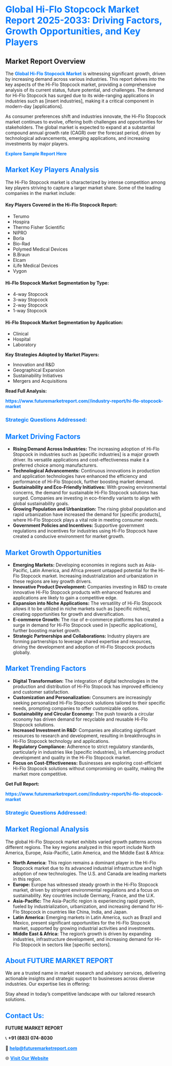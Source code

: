 <h1 style="color: #007BFF;">Global Hi-Flo Stopcock Market Report 2025-2033: Driving Factors, Growth Opportunities, and Key Players</h1>

<section id="overview">
<h2>Market Report Overview</h2>
<p>The <a href="https://www.futuremarketreport.com//industry-report/hi-flo-stopcock-market" style="color: #007BFF; text-decoration: none;"><strong>Global Hi-Flo Stopcock Market</strong></a> is witnessing significant growth, driven by increasing demand across various industries. This report delves into the key aspects of the Hi-Flo Stopcock market, providing a comprehensive analysis of its current status, future potential, and challenges. The demand for Hi-Flo Stopcock has surged due to its wide-ranging applications in industries such as [insert industries], making it a critical component in modern-day [applications].</p>
<p>As consumer preferences shift and industries innovate, the Hi-Flo Stopcock market continues to evolve, offering both challenges and opportunities for stakeholders. The global market is expected to expand at a substantial compound annual growth rate (CAGR) over the forecast period, driven by technological advancements, emerging applications, and increasing investments by major players.</p>
</section>

<section id="overview">
<p><a href="https://www.futuremarketreport.com//request-sample/reportId=82863" style="color: #007BFF; text-decoration: none;"><strong>Explore Sample Report Here</strong></a></p>
</section>

<section id="key-players">
<h2 style="color: #007BFF;">Market Key Players Analysis</h2>
<p>The Hi-Flo Stopcock market is characterized by intense competition among key players striving to capture a larger market share. Some of the leading companies in the market include:</p>
<h4>Key Players Covered in the Hi-Flo Stopcock Report:</h4>
<ul><li>Terumo</li><li>Hospira</li><li>Thermo Fisher Scientific</li><li>NIPRO</li><li>Borla</li><li>Bio-Rad</li><li>Polymed Medical Devices</li><li>B.Braun</li><li>Elcam</li><li>iLife Medical Devices</li><li>Vygon</li></ul>
<h4>Hi-Flo Stopcock Market Segmentation by Type:</h4>
<ul><li>4-way Stopcock</li><li>3-way Stopcock</li><li>2-way Stopcock</li><li>1-way Stopcock</li></ul>

<h4>Hi-Flo Stopcock Market Segmentation by Application:</h4>
<ul><li>Clinical</li><li>Hospital</li><li>Laboratory</li></ul>
<p><strong>Key Strategies Adopted by Market Players:</strong></p>
<ul>
<li>Innovation and R&D</li>
<li>Geographical Expansion</li>
<li>Sustainability Initiatives</li>
<li>Mergers and Acquisitions</li>
</ul>
</section>

<section>
<p><strong>Read Full Analysis: </strong></p><a href="https://www.futuremarketreport.com//industry-report/hi-flo-stopcock-market" style="color: #007BFF; text-decoration: none;"><strong>https://www.futuremarketreport.com//industry-report/hi-flo-stopcock-market</strong></a>
<h3 style="color: #007BFF;">Strategic Questions Addressed:</h3>
</section>

<section id="driving-factors">
<h2 style="color: #007BFF;">Market Driving Factors</h2>
<ul>
<li><strong>Rising Demand Across Industries:</strong> The increasing adoption of Hi-Flo Stopcock in industries such as [specific industries] is a major growth driver. Its versatile applications and cost-effectiveness make it a preferred choice among manufacturers.</li>
<li><strong>Technological Advancements:</strong> Continuous innovations in production and application technologies have enhanced the efficiency and performance of Hi-Flo Stopcock, further boosting market demand.</li>
<li><strong>Sustainability and Eco-Friendly Initiatives:</strong> With growing environmental concerns, the demand for sustainable Hi-Flo Stopcock solutions has surged. Companies are investing in eco-friendly variants to align with global sustainability goals.</li>
<li><strong>Growing Population and Urbanization:</strong> The rising global population and rapid urbanization have increased the demand for [specific products], where Hi-Flo Stopcock plays a vital role in meeting consumer needs.</li>
<li><strong>Government Policies and Incentives:</strong> Supportive government regulations and incentives for industries using Hi-Flo Stopcock have created a conducive environment for market growth.</li>
</ul>
</section>

<section id="growth-opportunities">
<h2 style="color: #007BFF;">Market Growth Opportunities</h2>
<ul>
<li><strong>Emerging Markets:</strong> Developing economies in regions such as Asia-Pacific, Latin America, and Africa present untapped potential for the Hi-Flo Stopcock market. Increasing industrialization and urbanization in these regions are key growth drivers.</li>
<li><strong>Innovative Product Development:</strong> Companies investing in R&D to create innovative Hi-Flo Stopcock products with enhanced features and applications are likely to gain a competitive edge.</li>
<li><strong>Expansion into Niche Applications:</strong> The versatility of Hi-Flo Stopcock allows it to be utilized in niche markets such as [specific niches], creating opportunities for growth and diversification.</li>
<li><strong>E-commerce Growth:</strong> The rise of e-commerce platforms has created a surge in demand for Hi-Flo Stopcock used in [specific applications], further boosting market growth.</li>
<li><strong>Strategic Partnerships and Collaborations:</strong> Industry players are forming partnerships to leverage shared expertise and resources, driving the development and adoption of Hi-Flo Stopcock products globally.</li>
</ul>
</section>

<section id="trending-factors">
<h2 style="color: #007BFF;">Market Trending Factors</h2>
<ul>
<li><strong>Digital Transformation:</strong> The integration of digital technologies in the production and distribution of Hi-Flo Stopcock has improved efficiency and customer satisfaction.</li>
<li><strong>Customization and Personalization:</strong> Consumers are increasingly seeking personalized Hi-Flo Stopcock solutions tailored to their specific needs, prompting companies to offer customizable options.</li>
<li><strong>Sustainability and Circular Economy:</strong> The push towards a circular economy has driven demand for recyclable and reusable Hi-Flo Stopcock solutions.</li>
<li><strong>Increased Investment in R&D:</strong> Companies are allocating significant resources to research and development, resulting in breakthroughs in Hi-Flo Stopcock technology and applications.</li>
<li><strong>Regulatory Compliance:</strong> Adherence to strict regulatory standards, particularly in industries like [specific industries], is influencing product development and quality in the Hi-Flo Stopcock market.</li>
<li><strong>Focus on Cost-Effectiveness:</strong> Businesses are exploring cost-efficient Hi-Flo Stopcock solutions without compromising on quality, making the market more competitive.</li>
</ul>
</section>

<section>
<p><strong>Get Full Report: </strong></p><a href="https://www.futuremarketreport.com//industry-report/hi-flo-stopcock-market" style="color: #007BFF; text-decoration: none;"><strong>https://www.futuremarketreport.com//industry-report/hi-flo-stopcock-market</strong></a>
<h3 style="color: #007BFF;">Strategic Questions Addressed:</h3>
</section>


<section id="regional-analysis">
<h2 style="color: #007BFF;">Market Regional Analysis</h2>
<p>The global Hi-Flo Stopcock market exhibits varied growth patterns across different regions. The key regions analyzed in this report include North America, Europe, Asia-Pacific, Latin America, and the Middle East & Africa:</p>
<ul>
<li><strong>North America:</strong> This region remains a dominant player in the Hi-Flo Stopcock market due to its advanced industrial infrastructure and high adoption of new technologies. The U.S. and Canada are leading markets in this region.</li>
<li><strong>Europe:</strong> Europe has witnessed steady growth in the Hi-Flo Stopcock market, driven by stringent environmental regulations and a focus on sustainability. Key countries include Germany, France, and the U.K.</li>
<li><strong>Asia-Pacific:</strong> The Asia-Pacific region is experiencing rapid growth, fueled by industrialization, urbanization, and increasing demand for Hi-Flo Stopcock in countries like China, India, and Japan.</li>
<li><strong>Latin America:</strong> Emerging markets in Latin America, such as Brazil and Mexico, present significant opportunities for the Hi-Flo Stopcock market, supported by growing industrial activities and investments.</li>
<li><strong>Middle East & Africa:</strong> The region’s growth is driven by expanding industries, infrastructure development, and increasing demand for Hi-Flo Stopcock in sectors like [specific sectors].</li>
</ul>
</section>

<footer>
<h2 style="color: #007BFF;">About FUTURE MARKET REPORT</h2>
<p>We are a trusted name in market research and advisory services, delivering actionable insights and strategic support to businesses across diverse industries. Our expertise lies in offering:</p>

<p>Stay ahead in today’s competitive landscape with our tailored research solutions.</p>

<h2 style="color: #007BFF;">Contact Us:</h2>
<p><strong>FUTURE MARKET REPORT</strong></p>
<p>📞 <strong>+91 (883) 074-8030</strong></p>
<p>📧 <strong><a href="mailto:help@futuremarketreport.com" style="color: #007BFF;">help@futuremarketreport.com</a></strong></p>
<p>🌐 <strong><a href="https://www.futuremarketreport.com/" style="color: #007BFF;">Visit Our Website</a></strong></p>
</footer>